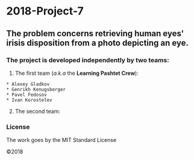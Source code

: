 # 2018-Project-7
## The problem concerns retrieving human eyes' irisis disposition from a photo depicting an eye.

### The project is developed independently by two teams:
1. The first team (*a.k.a* the **Learning Pashtet Crew**):
```
* Alexey Gladkov
* Genrikh Kenugsberger
* Pavel Fedosov
* Ivan Korostelev
```
2. The second team:


### **License**
The work goes by the MIT Standard License

:copyright:2018
